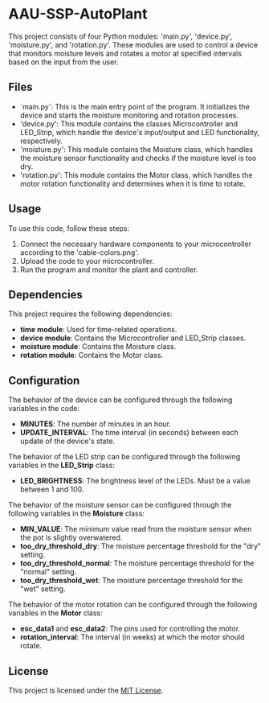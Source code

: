 
# AAU-SSP-AutoPlant
This project consists of four Python modules: 'main.py', 'device.py', 'moisture.py', and 'rotation.py'. These modules are used to control a device that monitors moisture levels and rotates a motor at specified intervals based on the input from the user.

## Files
* ´main.py´: This is the main entry point of the program. It initializes the device and starts the moisture monitoring and rotation processes.
* 'device.py': This module contains the classes Microcontroller and LED_Strip, which handle the device's input/output and LED functionality, respectively.
* 'moisture.py': This module contains the Moisture class, which handles the moisture sensor functionality and checks if the moisture level is too dry.
* 'rotation.py': This module contains the Motor class, which handles the motor rotation functionality and determines when it is time to rotate.


## Usage
To use this code, follow these steps:

1. Connect the necessary hardware components to your microcontroller according to the 'cable-colors.png'.
2. Upload the code to your microcontroller.
3. Run the program and monitor the plant and controller.


## Dependencies
This project requires the following dependencies:

* **time module**: Used for time-related operations.
* **device module**: Contains the Microcontroller and LED_Strip classes.
* **moisture module**: Contains the Moisture class.
* **rotation module**: Contains the Motor class.


## Configuration
The behavior of the device can be configured through the following variables in the code:

* **MINUTES**: The number of minutes in an hour.
* **UPDATE_INTERVAL**: The time interval (in seconds) between each update of the device's state.


The behavior of the LED strip can be configured through the following variables in the **LED_Strip** class:

* **LED_BRIGHTNESS**: The brightness level of the LEDs. Must be a value between 1 and 100.


The behavior of the moisture sensor can be configured through the following variables in the **Moisture** class:

* **MIN_VALUE**: The minimum value read from the moisture sensor when the pot is slightly overwatered.
* **too_dry_threshold_dry**: The moisture percentage threshold for the "dry" setting.
* **too_dry_threshold_normal**: The moisture percentage threshold for the "normal" setting.
* **too_dry_threshold_wet**: The moisture percentage threshold for the "wet" setting.


The behavior of the motor rotation can be configured through the following variables in the **Motor** class:

* **esc_data1** and **esc_data2**: The pins used for controlling the motor.
* **rotation_interval**: The interval (in weeks) at which the motor should rotate.


## License

This project is licensed under the [MIT License](LICENSE).
